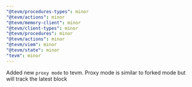 ```yaml
---
"@tevm/procedures-types": minor
"@tevm/actions": minor
"@tevm/memory-client": minor
"@tevm/client-types": minor
"@tevm/procedures": minor
"@tevm/actions": minor
"@tevm/viem": minor
"@tevm/state": minor
"tevm": minor
---
```


Added new `proxy mode` to tevm. Proxy mode is similar to forked mode but will track the latest block
